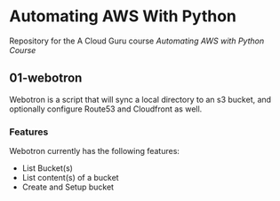 # Automating AWS With Python

Repository for the A Cloud Guru course *Automating AWS with Python Course*

## 01-webotron

Webotron is a script that will sync a local directory to an s3 bucket, and optionally configure Route53 and Cloudfront as well.

### Features

Webotron currently has the following features:

- List Bucket(s)
- List content(s) of a bucket
- Create and Setup bucket
